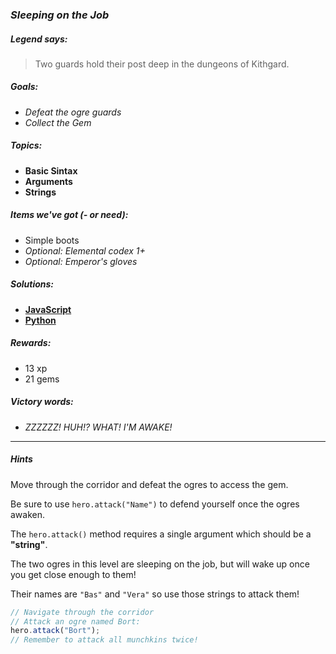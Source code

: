 ### _Sleeping on the Job_

##### _Legend says:_
> Two guards hold their post deep in the dungeons of Kithgard.

##### _Goals:_
+ _Defeat the ogre guards_
+ _Collect the Gem_

##### _Topics:_
+ **Basic Sintax**
+ **Arguments**
+ **Strings**

##### _Items we've got (- or need):_
+ Simple boots
+ _Optional: Elemental codex 1+_
+ _Optional: Emperor's gloves_

##### _Solutions:_
+ **[JavaScript](sleepingOnTheJob.js)**
+ **[Python](sleeping_on_the_job.py)**

##### _Rewards:_
+ 13 xp
+ 21 gems

##### _Victory words:_
+ _ZZZZZZ! HUH!? WHAT! I'M AWAKE!_

___

##### _Hints_

Move through the corridor and defeat the ogres to access the gem.

Be sure to use `hero.attack("Name")` to defend yourself once the ogres awaken.

The `hero.attack()` method requires a single argument which should be a **"string"**.

The two ogres in this level are sleeping on the job, but will wake up once you get close enough to them!

Their names are `"Bas"` and `"Vera"` so use those strings to attack them!

```javascript
// Navigate through the corridor
// Attack an ogre named Bort:
hero.attack("Bort");
// Remember to attack all munchkins twice!
```
